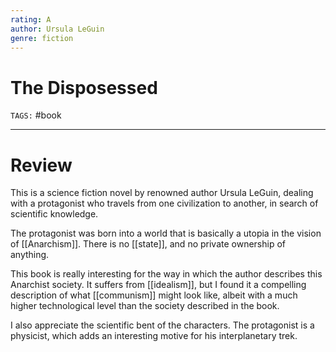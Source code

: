 ```yaml
---
rating: A
author: Ursula LeGuin
genre: fiction
---
```

# The Disposessed
`TAGS:` #book 

---
# Review
This is a science fiction novel by renowned author Ursula LeGuin, dealing with a protagonist who travels from one civilization to another, in search of scientific knowledge. 

The protagonist was born into a world that is basically a utopia in the vision of [[Anarchism]]. There is no [[state]], and no private ownership of anything. 

This book is really interesting for the way in which the author describes this Anarchist society. It suffers from [[idealism]], but I found it a compelling description of what [[communism]] might look like, albeit with a much higher technological level than the society described in the book. 

I also appreciate the scientific bent of the characters. The protagonist is a physicist, which adds an interesting motive for his interplanetary trek. 